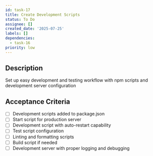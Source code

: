 ```yaml
---
id: task-17
title: Create Development Scripts
status: To Do
assignee: []
created_date: '2025-07-25'
labels: []
dependencies:
  - task-16
priority: low
---
```


## Description

Set up easy development and testing workflow with npm scripts and development server configuration

## Acceptance Criteria

- [ ] Development scripts added to package.json
- [ ] Start script for production server
- [ ] Development script with auto-restart capability
- [ ] Test script configuration
- [ ] Linting and formatting scripts
- [ ] Build script if needed
- [ ] Development server with proper logging and debugging
